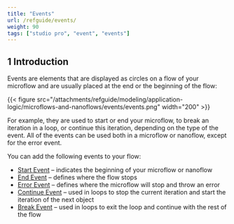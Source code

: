 ```yaml
---
title: "Events"
url: /refguide/events/
weight: 90
tags: ["studio pro", "event", "events"]
---
```


## 1 Introduction

Events are elements that are displayed as circles on a flow of your microflow and are usually placed at the end or the beginning of the flow:

{{< figure src="/attachments/refguide/modeling/application-logic/microflows-and-nanoflows/events/events.png"   width="200"  >}}

For example, they are used to start or end your microflow, to break an iteration in a loop, or continue this iteration, depending on the type of the event. All of the events can be used both in a microflow or nanoflow, except for the error event. 

You can add the following events to your flow:

* [Start Event](/refguide/start-event/) – indicates the beginning of your microflow or nanoflow 
* [End Event](/refguide/end-event/) – defines where the flow stops
* [Error Event](/refguide/error-event/) – defines where the microflow will stop and throw an error
* [Continue Event](/refguide/continue-event/) – used in loops to stop the current iteration and start the iteration of the next object
* [Break Event](/refguide/break-event/) – used in loops to exit the loop and continue with the rest of the flow
